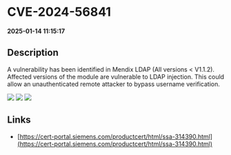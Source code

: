 # CVE-2024-56841

**2025-01-14 11:15:17**

## Description
A vulnerability has been identified in Mendix LDAP (All versions < V1.1.2). Affected versions of the module are vulnerable to LDAP injection. This could allow an unauthenticated remote attacker to bypass username verification.

![](https://img.shields.io/static/v1?label=Score&message=9.1&color=red)
![](https://img.shields.io/static/v1?label=Severity&message=CRITICAL&color=red)
![](https://img.shields.io/static/v1?label=CWE&message=LDAP&color=green)

## Links
- [https://cert-portal.siemens.com/productcert/html/ssa-314390.html](https://cert-portal.siemens.com/productcert/html/ssa-314390.html)
